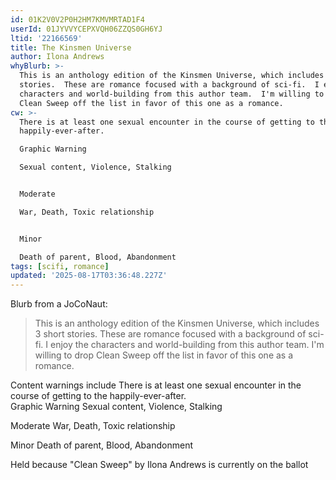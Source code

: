 ```yaml
---
id: 01K2V0V2P0H2HM7KMVMRTAD1F4
userId: 01JYVVYCEPXVQH06ZZQS0GH6YJ
ltid: '22166569'
title: The Kinsmen Universe
author: Ilona Andrews
whyBlurb: >-
  This is an anthology edition of the Kinsmen Universe, which includes 3 short
  stories.  These are romance focused with a background of sci-fi.  I enjoy the
  characters and world-building from this author team.  I'm willing to drop
  Clean Sweep off the list in favor of this one as a romance.
cw: >-
  There is at least one sexual encounter in the course of getting to the
  happily-ever-after.

  Graphic Warning

  Sexual content, Violence, Stalking


  Moderate

  War, Death, Toxic relationship


  Minor

  Death of parent, Blood, Abandonment
tags: [scifi, romance]
updated: '2025-08-17T03:36:48.227Z'
---
```


Blurb from a JoCoNaut:

> This is an anthology edition of the Kinsmen Universe, which includes 3 short
> stories. These are romance focused with a background of sci-fi. I enjoy the
> characters and world-building from this author team. I'm willing to drop Clean
> Sweep off the list in favor of this one as a romance.

Content warnings include There is at least one sexual encounter in the course of
getting to the happily-ever-after.\
Graphic Warning Sexual content, Violence, Stalking

Moderate War, Death, Toxic relationship

Minor Death of parent, Blood, Abandonment

Held because "Clean Sweep" by Ilona Andrews is currently on the ballot
